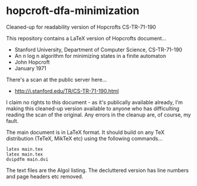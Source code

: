 # hopcroft-dfa-minimization
Cleaned-up for readability version of Hopcrofts CS-TR-71-190

This repository contains a LaTeX version of Hopcrofts document...

* Stanford University, Department of Computer Science, CS-TR-71-190
* An n log n algorithm for minimizing states in a finite automaton
* John Hopcroft
* January 1971

There's a scan at the public server here...

- http://i.stanford.edu/TR/CS-TR-71-190.html

I claim no rights to this document - as it's publically available already, I'm
making this cleaned-up version available to anyone who has difficulting reading
the scan of the original. Any errors in the cleanup are, of course, my fault.

The main document is in LaTeX format. It should build on any TeX distribution
(TeTeX, MikTeX etc) using the following commands...

    latex main.tex
    latex main.tex
    dvipdfm main.dvi

The text files are the Algol listing. The decluttered version has line numbers
and page headers etc removed.

